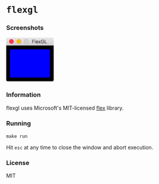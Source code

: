 # `flexgl`

### Screenshots

![flexgl](./screenshots/flexgl.png)

### Information

flexgl uses Microsoft's MIT-licensed [flex](https://github.com/xamarin/flex) library.

### Running

```
make run
```

Hit `esc` at any time to close the window and abort execution.

### License

MIT
